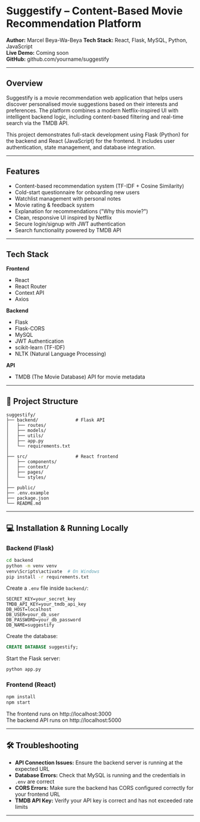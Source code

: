 # Suggestify – Content-Based Movie Recommendation Platform 

**Author:** Marcel Beya-Wa-Beya
**Tech Stack:** React, Flask, MySQL, Python, JavaScript  
**Live Demo:** Coming soon  
**GitHub:** github.com/yourname/suggestify

---

## Overview
Suggestify is a movie recommendation web application that helps users discover personalised movie suggestions based on their interests and preferences. The platform combines a modern Netflix-inspired UI with intelligent backend logic, including content-based filtering and real-time search via the TMDB API.

This project demonstrates full-stack development using Flask (Python) for the backend and React (JavaScript) for the frontend. It includes user authentication, state management, and database integration.

---

## Features
- Content-based recommendation system (TF-IDF + Cosine Similarity)
- Cold-start questionnaire for onboarding new users
- Watchlist management with personal notes
- Movie rating & feedback system
- Explanation for recommendations ("Why this movie?")
- Clean, responsive UI inspired by Netflix
- Secure login/signup with JWT authentication
- Search functionality powered by TMDB API

---

## Tech Stack
**Frontend**
- React
- React Router
- Context API
- Axios

**Backend**
- Flask
- Flask-CORS
- MySQL
- JWT Authentication
- scikit-learn (TF-IDF)
- NLTK (Natural Language Processing)

**API**
- TMDB (The Movie Database) API for movie metadata

---

## 📁 Project Structure
```
suggestify/
├── backend/              # Flask API
│   ├── routes/           
│   ├── models/           
│   ├── utils/            
│   ├── app.py            
│   └── requirements.txt  
│
├── src/                  # React frontend
│   ├── components/       
│   ├── context/          
│   ├── pages/            
│   └── styles/           
│
├── public/               
├── .env.example          
├── package.json          
└── README.md             
```

---

## 💻 Installation & Running Locally

### Backend (Flask)
```bash
cd backend
python -m venv venv
venv\Scripts\activate  # On Windows
pip install -r requirements.txt
```
Create a `.env` file inside `backend/`:
```env
SECRET_KEY=your_secret_key
TMDB_API_KEY=your_tmdb_api_key
DB_HOST=localhost
DB_USER=your_db_user
DB_PASSWORD=your_db_password
DB_NAME=suggestify
```
Create the database:
```sql
CREATE DATABASE suggestify;
```
Start the Flask server:
```bash
python app.py
```

### Frontend (React)
```bash
npm install
npm start
```

The frontend runs on http://localhost:3000  
The backend API runs on http://localhost:5000

---

## 🛠️ Troubleshooting
- **API Connection Issues:** Ensure the backend server is running at the expected URL
- **Database Errors:** Check that MySQL is running and the credentials in `.env` are correct
- **CORS Errors:** Make sure the backend has CORS configured correctly for your frontend URL
- **TMDB API Key:** Verify your API key is correct and has not exceeded rate limits

---
